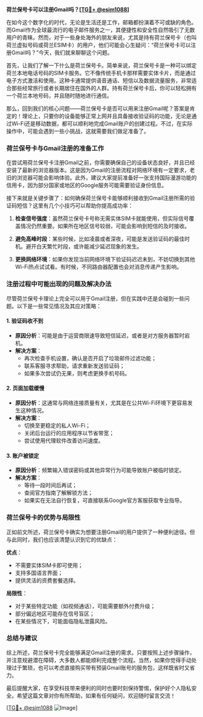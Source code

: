 **荷兰保号卡可以注册Gmail吗？[[TG💪+ @esim1088](https://t.me/s/esim1088)]**

在如今这个数字化的时代，无论是生活还是工作，邮箱都扮演着不可或缺的角色。而Gmail作为全球最流行的电子邮件服务之一，其便捷性和安全性自然吸引了无数用户的青睐。然而，对于一些身处海外的朋友来说，尤其是持有荷兰保号卡（也叫荷兰虚拟号码或荷兰ESIM卡）的用户，他们可能会心生疑问：“荷兰保号卡可以注册Gmail吗？”今天，我们就来聊聊这个问题。

首先，让我们了解一下什么是荷兰保号卡。简单来说，荷兰保号卡是一种可以绑定荷兰本地电话号码的SIM卡服务。它不像传统手机卡那样需要实体卡片，而是通过电子方式激活和使用。这种卡通常提供语音通话、短信以及数据流量服务，非常适合那些经常旅行或者长期居住在国外的人群。持有荷兰保号卡后，你可以轻松拥有一个荷兰本地号码，并且随时随地进行通信。

那么，回到我们的核心问题——荷兰保号卡是否可以用来注册Gmail呢？答案是肯定的！理论上，只要你的设备能够正常上网并且具备接收验证码的功能，无论是通过Wi-Fi还是移动数据，都可以顺利地完成Gmail账户的创建过程。不过，在实际操作中，可能会遇到一些小挑战，这就需要我们做足准备了。

### **荷兰保号卡与Gmail注册的准备工作**

在尝试用荷兰保号卡注册Gmail之前，你需要确保自己的设备状态良好，并且已经安装了最新的浏览器版本。这是因为Gmail的注册流程对网络环境有一定要求，老旧的浏览器可能会影响体验。此外，建议大家提前准备好一张支持国际漫游功能的信用卡，因为部分国家或地区的Google服务可能需要验证身份信息。

接下来就是关键步骤了：如何确保荷兰保号卡能够顺利接收到Gmail注册所需的验证码短信？这里有几个小技巧可以帮助你提高成功率：

1. **检查信号强度**：虽然荷兰保号卡号称无需实体SIM卡就能使用，但实际信号覆盖情况仍然重要。如果所在地区信号较弱，可能会影响到短信的及时接收。
   
2. **避免高峰时段**：某些时候，比如凌晨或者深夜，可能是发送验证码的最佳时机。避开白天繁忙时段，或许能减少延迟现象的发生。

3. **更换网络环境**：如果你发现当前网络环境下验证码迟迟未到，不妨切换到其他Wi-Fi热点试试看。有时候，不同路由器配置也会对消息传递产生影响。

### **注册过程中可能出现的问题及解决办法**

尽管荷兰保号卡理论上完全可以用于Gmail注册，但在实践中还是会碰到一些问题。以下是一些常见情况及其应对策略：

#### **1. 验证码收不到**
   - **原因分析**：可能是由于运营商限速导致短信延迟，或者是对方服务器暂时宕机。
   - **解决方案**：
     - 再次检查手机设置，确认是否开启了垃圾邮件过滤功能；
     - 联系客服寻求帮助，请求重新发送验证码；
     - 如果多次尝试仍无果，则考虑更换手机号码。

#### **2. 页面加载缓慢**
   - **原因分析**：这通常与网络连接质量有关，尤其是在公共Wi-Fi环境下更容易发生这种情况。
   - **解决方案**：
     - 切换至更稳定的私人Wi-Fi；
     - 关闭后台运行的应用程序以节省带宽；
     - 尝试使用代理软件改善访问速度。

#### **3. 账户被锁定**
   - **原因分析**：频繁输入错误密码或其他异常行为可能导致账户被临时锁定。
   - **解决方案**：
     - 等待一段时间后再试；
     - 查阅官方指南了解解锁方法；
     - 如果实在无法自行恢复，可直接联系Google官方客服获取专业指导。

### **荷兰保号卡的优势与局限性**

正如前文所述，荷兰保号卡确实为想要注册Gmail的用户提供了一种便利途径。但与此同时，我们也应该清楚认识到它的优缺点：

**优点**：
- 不需要实体SIM卡即可使用；
- 支持多国语言界面；
- 提供灵活的资费套餐选择。

**局限性**：
- 对于某些特定功能（如视频通话），可能需要额外付费升级；
- 部分偏远地区可能存在信号盲区；
- 在某些情况下，可能面临隐私泄露风险。

### **总结与建议**

综上所述，荷兰保号卡完全能够满足Gmail注册的需求。只要按照上述步骤操作，并注意规避潜在障碍，大多数人都能顺利完成整个流程。当然，如果你觉得手动处理过于繁琐，也可以考虑直接购买带有预装Gmail账号的服务包，这样既省时又省力。

最后提醒大家，在享受科技带来便利的同时也要时刻保持警惕，保护好个人隐私安全。希望这篇文章对你有所帮助，如果有任何疑问，欢迎随时留言交流！

[[TG💪+ @esim1088](https://t.me/s/esim1088) ![Image](https://i.postimg.cc/4NQfJmqS/Snipaste-2025-05-13-00-14-12.png)]